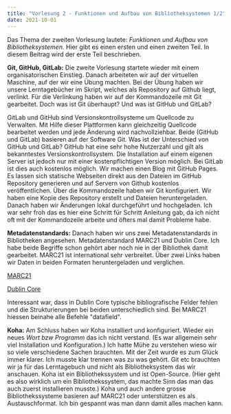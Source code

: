 ```yaml
---
title: "Vorlesung 2 - Funktionen und Aufbau von Bibliotheksystemen 1/2"
date: 2021-10-01
---
```


Das Thema der zweiten Vorlesung lautete: *Funktionen und Aufbau von Bibliotheksystemen.* Hier gibt es einen ersten und einen zweiten Teil. In diesem Beitrag wird der erste Teil beschrieben. 

**Git, GitHub, GitLab:** Die zweite Vorlesung startete wieder mit einem organisatorischen Einstieg. Danach arbeiteten wir auf der virtuellen Maschine, auf der wir eine Übung machten. Bei der Übung haben wir unsere Lerntagebücher im Skript, welches als Repository auf Github liegt, verlinkt. Für die Verlinkung haben wir auf der Kommandozeile mit Git gearbeitet. Doch was ist Git überhaupt? Und was ist GitHub und GitLab?

GitLab und GitHub sind Versionskontrollsysteme um Quellcode zu Verwalten. Mit Hilfe dieser Plattformen kann gleichzeitig Quellcode bearbeitet werden und jede Änderung wird nachvollziehbar. Beide (GitHub und GitLab) basieren auf der Software Git. Was ist der Unterschied von GitHub und GitLab? GitHub hat eine sehr hohe Nutzerzahl und gilt als bekanntestes Versionskontrollsystem. Die Installation auf einem eigenen Server ist jedoch nur mit einer kostenpflichtigen Version möglich. Bei GitLab ist dies auch kostenlos möglich. Wir machen einen Blog mit GitHub Pages. Es lassen sich statische Webseiten direkt aus den Dateien im GitHub Repository generieren und auf Servern von Github kostenlos veröffentlichen. Über die Kommandozeile haben wir Git konfiguriert. Wir haben eine Kopie des Repository erstellt und Dateien heruntergeladen. Danach haben wir Änderungen lokal durchgeführt und hochgeladen. Ich war sehr froh das es hier eine Schritt für Schritt Anleitung gab, da ich nicht oft mit der Kommandozeile arbeite und öfters mal damit Probleme habe. 

**Metadatenstandards:** Danach haben wir uns zwei Metadatenstandards in Bibliotheken angesehen. Metadatenstandard MARC21 und Dublin Core. Ich habe beide Begriffe schon gehört aber noch nie in der Bibliothek damit gearbeitet. MARC21 ist international sehr verbreitet.
Über zwei Links haben wir Daten in beiden Formaten heruntergeladen und verglichen. 

[MARC21](https://swisscovery.slsp.ch/view/sru/41SLSP_NETWORK?version=1.2&operation=searchRetrieve&query=title=einstein&recordSchema=marcxml)

[Dublin Core](https://swisscovery.slsp.ch/view/sru/41SLSP_NETWORK?version=1.2&operation=searchRetrieve&query=title=einstein&recordSchema=dc)


Interessant war, dass in Dublin Core typische bibliografische Felder fehlen und die Strukturierungen bei beiden unterschiedlich sind. Bei MARC21 hiessen beinahe alle Befehle "datafield".

**Koha:** Am Schluss haben wir Koha installiert und konfiguriert. Wieder ein neues *Wort bzw Programm* das ich nicht verstand. (Es war allgemein sehr viel Installation und Konfiguration.) Ich hatte Mühe zu verstehen wieso wir so viele verschiedene Sachen brauchten. Mit der Zeit wurde es zum Glück immer klarer. Ich musste klar trennen was zu was gehört. Git etc brauchten wir ja für das Lerntagebuch und nicht als Bibliotheksystem das wir anschauen. Koha ist ein Bibliothekssystem und ist Open-Source. (Hier geht es also wirklich um ein Bibliothekssystem, das machte Sinn das man das auch zuerst installieren musste.) Koha und auch andere grosse Bibliothekssysteme basieren auf MARC21 oder unterstützen es als Austauschformat. Ich bin gespannt was man dann damit alles machen kann.



